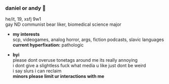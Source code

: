 ### daniel or andy 📕
he/it, 19, xsfj 9w1
 <br> gay ND communist bear liker, biomedical science major
- **my interests**
<br> scp, videogames, analog horror, args, fiction podcasts, slavic languages
<br> **current hyperfixation:** pathologic

- **byi**
<br> please dont overuse tonetags around me its really annoying
<br> i dont give a slightless fuck what media u like just dont be weird
<br> i say slurs i can reclaim
<br> **minors please limit ur interactions with me**
